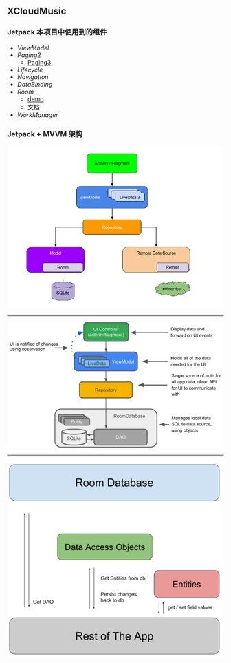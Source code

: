 ## XCloudMusic

### Jetpack 本项目中使用到的组件

- *ViewModel*
- *Paging2*
  - [Paging3](https://codelabs.developers.google.com/codelabs/android-paging/index.html?index=..%2F..%2Findex&hl=zh-cn#14)
- *Lifecycle*
- *Navigation*
- *DataBinding*
- *Room*
  - [demo](https://codelabs.developers.google.com/codelabs/android-room-with-a-view-kotlin/#0)
  - 文档
- *WorkManager*

### Jetpack + MVVM 架构

![官方架构](./png/final_architecture.png)

---

![官方架构2](./png/final_architecture2.png)

---

![Room架构](./png/room_architecture.png)
